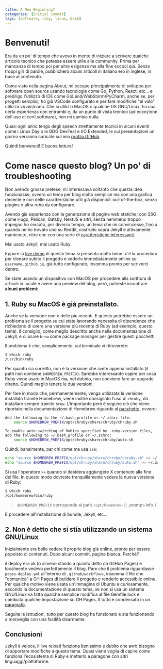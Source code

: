 ```yaml
---
title: A New Beginning?
categories: [initial commit]
tags: [software, ruby, linux, bash]
---
```


# Benvenuti!

Era da un po' di tempo che avevo in mente di iniziare a scrivere qualche articolo tecnico che potesse essere utile alle community. Prima per mancanza di tempo poi per altre esigenze ma alla fine eccoci qui. Senza troppi giri di parole, pubblicherò alcuni articoli in italiano e/o in inglese, in base al contenuto.

Come visto nella pagina About, mi occupo principalmente di sviluppo per software open source usando tecnologie come Go, Python, React, etc... e prediligo l'utilizzo di IDE come GoLand/WebStorm/PyCharm, anche se, per progetti semplici, ho già VSCode configurato e per fare modifiche "al volo" utilizzo vi/vim/nano. Che si utilizzi MacOS o qualche OS GNU/Linux, ho una certa esperienza con entrambi e, da un punto di vista tecnico (ad eccezione dell'uso di certi software), non mi cambia nulla.

Quasi ogni anno tengo degli speech strettamente tecnici in alcuni eventi come i Linux Day o le GDG DevFest e I/O Extended, le cui presentazioni un giorno verranno caricate sul mio [profilo GitHub](https://github.com/danterolle/public-speaking).

Quindi benvenuti! E buona lettura!

# Come nasce questo blog? Un po' di troubleshooting

Non avendo grosse pretese, mi interessava soltanto che questa idea funzionasse, ovvero un tema per blog molto semplice ma con una grafica decente e con delle caratteristiche utili già disponibili out-of-the-box, senza plugins o altra roba da configurare.

Avendo già esperienza con la generazione di pagine web statiche; con SSG come Hugo, Pelican, Gatsby, NextJS e altri, senza nemmeno troppo impegno ho cercato, per diverso tempo, un tema che mi convincesse, fino a quando ne ho trovato uno su Reddit, costruito sopra Jekyll e attivamente mantenuto, oltre che con una serie di [caratteristiche interessanti](https://github.com/cotes2020/jekyll-theme-chirpy/#features).

Mai usato Jekyll, mai usato Ruby. 

Eppure la [live demo](https://chirpy.cotes.page/) di questo tema si presenta molto bene: c'è la procedura per clonare subito il progetto e vederlo immediatamente online su `username.github.io`, già tutto configurato, insomma pronto per scriverci dentro.

Se state usando un dispositivo con MacOS per procedere alla scrittura di articoli in locale e avere una preview del blog, però, potreste incontrare **alcuni problemi**:

## 1. Ruby su MacOS è già preinstallato.

Anche se la versione non è delle più recenti. E questo potrebbe essere un problema se il progetto su cui state lavorando necessita di dipendenze che richiedono di avere una versione più recente di Ruby (ad esempio, questo tema). Il consiglio, come meglio descritto anche nella documentazione di Jekyll, è di usare `brew` come package manager per gestire questi pacchetti. 

Il problema è che, semplicemente, sul terminale vi ritroverete:

```bash
$ which ruby
/usr/bin/ruby
```

Per quanto sia corretto, non è la versione che avete appena installato (il path non contiene `$HOMEBREW_PREFIX`). Sarebbe interessante capire per cosa Ruby viene usato in MacOS ma, nel dubbio, non conviene fare un upgrade diretto. Quindi meglio tenere le due versioni.

Per fare in modo che, permanentemente, venga utilizzata la versione installata tramite Homebrew, viene inoltre consigliato l'uso di `chruby`, da installare sempre tramite `brew`. L'importante però è seguire ciò che viene riportato nella documentazione di Homebrew riguardo al [pacchetto](https://formulae.brew.sh/formula/chruby), ovvero:

```bash
Add the following to the ~/.bash_profile or ~/.zshrc file:
    source $HOMEBREW_PREFIX/opt/chruby/share/chruby/chruby.sh

To enable auto-switching of Rubies specified by .ruby-version files,
add the following to ~/.bash_profile or ~/.zshrc:
    source $HOMEBREW_PREFIX/opt/chruby/share/chruby/auto.sh
```

Quindi, banalmente, per chi come me usa `zsh`:

```bash
echo "source $HOMEBREW_PREFIX/opt/chruby/share/chruby/chruby.sh" >> ~/.zshrc
echo "source $HOMEBREW_PREFIX/opt/chruby/share/chruby/auto.sh" >> ~/.zshrc
```

Si usa l'operatore `>>` quando si desidera aggiungere X contenuto alla fine del file. In questo modo dovreste tranquillamente vedere la nuova versione di Ruby:

```bash
$ which ruby
/opt/homebrew/bin/ruby
```

> `$HOMEBREW_PREFIX` corrisponde al path `/opt/homebrew`.
{: .prompt-info }

E procedere all'installazione di bundle, Jekyll, etc...

## 2. Non è detto che si stia utilizzando un sistema GNU/Linux

Inizialmente era bello vedere il proprio blog già online, pronto per essere popolato di contenuti. Dopo alcuni commit, pagina bianca. Perché? 

il deploy era ok (o almeno stando a quanto detto da GitHub Pages) e localmente vedevo perfettamente il blog. Pare che il problema riguardasse `pages-deploy.yml` all'interno di `.github/workflows`, insomma il file che "comunica" a GH Pages di buildare il progetto e renderlo accessibile online. Per qualche motivo viene usata un'immagine di Ubuntu e curiosamente, secondo la documentazione di questo tema, se non si usa un sistema GNU/Linux va fatta qualche semplice modifica al file Gemfile.lock e cambiata qualche impostazione su GH Pages. Il tutto è condensato in un [paragrafo](https://chirpy.cotes.page/posts/getting-started/#deploy-by-using-github-actions). 

Seguite le istruzioni, tutto per questo blog ha funzionato e sta funzionando a meraviglia con una facilità disarmante.

## Conclusioni

Jekyll è veloce, il live reload funziona benissimo e dubito che avrò bisogno di apportare modifiche a questo tema. Quasi viene voglia di capire come funziona l'ecosistema di Ruby e metterlo a paragone con altri linguaggi/piattaforme.
